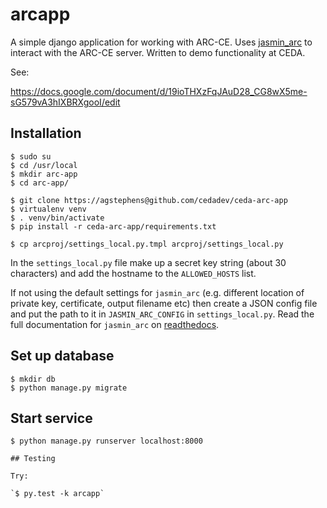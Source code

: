 # arcapp

A simple django application for working with ARC-CE. Uses
[jasmin_arc](https://github.com/cedadev/jasmin-arc-py) to interact with the ARC-CE
server. Written to demo functionality at CEDA.

See:

https://docs.google.com/document/d/19ioTHXzFqJAuD28_CG8wX5me-sG579vA3hIXBRXgooI/edit

## Installation

```
$ sudo su
$ cd /usr/local
$ mkdir arc-app
$ cd arc-app/

$ git clone https://agstephens@github.com/cedadev/ceda-arc-app
$ virtualenv venv
$ . venv/bin/activate
$ pip install -r ceda-arc-app/requirements.txt

$ cp arcproj/settings_local.py.tmpl arcproj/settings_local.py
```

In the `settings_local.py` file make up a secret key string (about 30 characters)
and add the hostname to the `ALLOWED_HOSTS` list.

If not using the default settings for `jasmin_arc` (e.g. different location of private key,
certificate, output filename etc) then create a JSON config file and put the path to it in
`JASMIN_ARC_CONFIG` in `settings_local.py`. Read the full documentation for `jasmin_arc` on
[readthedocs](http://jasmin-arc-py.readthedocs.io/en/latest/).

## Set up database

```
$ mkdir db
$ python manage.py migrate
```

## Start service

```
$ python manage.py runserver localhost:8000

## Testing

Try:

`$ py.test -k arcapp`
